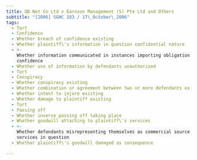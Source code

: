 ```yaml
---
title: QB Net Co Ltd v Earnson Management (S) Pte Ltd and Others
subtitle: "[2006] SGHC 183 / 17\_October\_2006"
tags:
  - Tort
  - Confidence
  - Whether breach of confidence existing
  - Whether plaintiff\'s information in question confidential nature
  - >-
    Whether information communicated in instances importing obligation of
    confidence
  - Whether use of information by defendants unauthorised
  - Tort
  - Conspiracy
  - Whether conspiracy existing
  - Whether combination or agreement between two or more defendants existing
  - Whether intent to injure existing
  - Whether damage to plaintiff existing
  - Tort
  - Passing off
  - Whether inverse passing off taking place
  - Whether goodwill attaching to plaintiff\'s services
  - >-
    Whether defendants misrepresenting themselves as commercial source of
    services in question
  - Whether plaintiff\'s goodwill damaged as consequence

---
```


